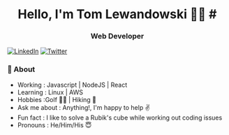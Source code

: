<h1 align="center"> Hello, I'm Tom Lewandowski 👨‍💻 # </h1>
<h3 align="center"> Web Developer </h3>

<a href="https://www.linkedin.com/in/tomlewandowski1/"><img alt="LinkedIn" src="https://img.shields.io/badge/-Tom_Lewandowski-blue?style=flat-square&logo=Linkedin&logoColor=white&link=https://www.linkedin.com/in/tomlewandowski1/"></a>
<a href="https://twitter.com/ThomasMLewando1"><img alt="Twitter" src="https://img.shields.io/badge/-Tom_Lewandowski-1ca0f1?style=flat-square&logo=twitter&logoColor=white&link=https://twitter.com/ThomasMLewando1"></a>

### 🤔 About
- Working : Javascript | NodeJS | React 
- Learning : Linux | AWS
- Hobbies :Golf 🏌️‍♂️ | Hiking 🥾
- Ask me about : Anything!, I'm happy to help ✌️
- Fun fact : I like to solve a Rubik's cube while working out coding issues
- Pronouns : He/Him/His 😇
